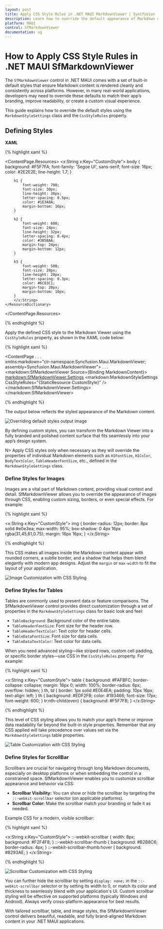 ```yaml
---
layout: post
title: Apply CSS Style Rules in .NET MAUI MarkdownViewer | Syncfusion
description: Learn how to override the default appearance of Markdown content using custom CSS in the Syncfusion .NET MAUI MarkdownViewer control.
platform: MAUI
control: SfMarkdownViewer
documentation: ug
---
```


# How to Apply CSS Style Rules in .NET MAUI SfMarkdownViewer

The `SfMarkdownViewer` control in .NET MAUI comes with a set of built-in default styles that ensure Markdown content is rendered cleanly and consistently across platforms. However, in many real-world applications, developers may need to override these defaults to match their app’s branding, improve readability, or create a custom visual experience.

This guide explains how to override the default styles using the `MarkdownStyleSettings` class and the `CssStyleRules` property.

## Defining Styles

**XAML**

{% highlight xaml %}

<ContentPage.Resources>
    <ResourceDictionary>
        <x:String x:Key="CustomStyle">
        body {
            background: #F5F7FA;
            font-family: 'Segoe UI', sans-serif;
            font-size: 16px;
            color: #2E2E2E;
            line-height: 1.7;
        }

        h1 {
            font-weight: 700;
            font-size: 30px;
            line-height: 38px;
            letter-spacing: 0.5px;
            color: #1E3A8A;
            margin-bottom: 16px;
        }

        h2 {
            font-weight: 600;
            font-size: 24px;
            line-height: 32px;
            letter-spacing: 0.4px;
            color: #3B5BAA;
            margin-top: 24px;
            margin-bottom: 12px;
        }

        h3 {
            font-weight: 500;
            font-size: 20px;
            line-height: 28px;
            letter-spacing: 0.3px;
            color: #6C83C1;
            margin-top: 20px;
            margin-bottom: 10px;
        }
        </x:String>
    </ResourceDictionary>
</ContentPage.Resources>

{% endhighlight %}

Apply the defined CSS style to the Markdown Viewer using the `CssStyleRules` property, as shown in the XAML code below:

{% highlight xaml %}

<ContentPage
    . . .    
    xmlns:markdown="clr-namespace:Syncfusion.Maui.MarkdownViewer;
    assembly=Syncfusion.Maui.MarkdownViewer">
    . . .
    <markdown:SfMarkdownViewer Source={Binding MarkdownContent}>
        <markdown:SfMarkdownViewer.Settings>
            <markdown:MarkdownStyleSettings CssStyleRules="{StaticResource CustomStyle}" />
        </markdown:SfMarkdownViewer.Settings>
    </markdown:SfMarkdownViewer>

</ContentPage>

{% endhighlight %}

The output below reflects the styled appearance of the Markdown content.

![Overriding default styles output image](Images/maui-markdown-viewer-overriding-styles.png)

By defining custom styles, you can transform the Markdown Viewer into a fully branded and polished content surface that fits seamlessly into your app’s design system.

N> Apply CSS styles only when necessary as they will override the properties of individual Markdown elements such as `H1FontSize`, `H1Color`, `BodyTextColor`, `TableHeaderFontSize`, etc., defined in the `MarkdownStyleSettings` class.

### Define Styles for Images

Images are a vital part of Markdown content, providing visual context and detail. SfMarkdownViewer allows you to override the appearance of images through CSS, enabling custom sizing, borders, or even special effects. For example:

{% highlight xaml %}

<x:String x:Key="CustomStyle">
img {
    border-radius: 12px;
    border: 8px solid #e0e3ea;
    max-width: 95%;
    box-shadow: 0 4px 16px rgba(31,45,61,0.75);
    margin: 16px 16px;
}
</x:String>

{% endhighlight %}

This CSS makes all images inside the Markdown content appear with rounded corners, a subtle border, and a shadow that helps them blend elegantly with modern app designs. Adjust the `margin` or `max-width` to fit the layout of your application.

![Image Customization with CSS Styling](Images/maui-markdownviewer-image-styling.png)

### Define Styles for Tables

Tables are commonly used to present data or feature comparisons. The SfMarkdownViewer control provides direct customization through a set of properties in the `MarkdownStyleSettings` class for basic look and feel:

- `TableBackground`: Background color of the entire table.
- `TableHeaderFontSize`: Font size for the header row.
- `TableHeaderTextColor`: Text color for header cells.
- `TableDataFontSize`: Font size for data cells.
- `TableDataTextColor`: Text color for data cells.

When you need advanced styling—like striped rows, custom cell padding, or specific border styles—use CSS in the `CssStyleRules` property. For example:

{% highlight xaml %}

<x:String x:Key="CustomStyle">
table {
    background: #FAFBFC;
    border-collapse: collapse;
    margin: 16px 0;
    width: 100%;
    border-radius: 6px;
    overflow: hidden;
}
th, td {
    border: 1px solid #E0E4EA;
    padding: 10px 16px;
    text-align: left;
}
th {
    background: #EDF2FB;
    color: #193466;
    font-size: 17px;
    font-weight: 600;
}
tr:nth-child(even) {
    background: #F5F7FB;
}
</x:String>

{% endhighlight %}

This level of CSS styling allows you to match your app’s theme or improve data readability far beyond the built-in style properties. Remember that any CSS applied will take precedence over values set via the `MarkdownStyleSettings` table properties.

![Table Customization with CSS Styling](Images/maui-markdownviewer-table-styling.png)

### Define Styles for ScrollBar

Scrollbars are crucial for navigating through long Markdown documents, especially on desktop platforms or when embedding the control in a constrained space. SfMarkdownViewer enables you to customize scrollbar appearance and behavior via CSS:

- **Scrollbar Visibility:** You can show or hide the scrollbar by targeting the `::-webkit-scrollbar` selector (on applicable platforms).
- **Scrollbar Color:** Make the scrollbar match your branding or fade it as needed.

Example CSS for a modern, visible scrollbar:

{% highlight xaml %}

<x:String x:Key="CustomStyle">
::-webkit-scrollbar {
    width: 8px;
    background: #F2F4F8;
}
::-webkit-scrollbar-thumb {
    background: #B2B8C6;
    border-radius: 4px;
}
::-webkit-scrollbar-thumb:hover {
    background: #8293AE;
}
</x:String>

{% endhighlight %}

![Scrollbar Customization with CSS Styling](Images/maui-markdownviewer-scrollbar.gif)

You can further hide the scrollbar by setting `display: none;` in the `::-webkit-scrollbar` selector or by setting its width to 0, or match its color and thickness to seamlessly blend with your application's UI. Custom scrollbar styling will be effective on supported platforms (typically Windows and Android). Always verify cross-platform appearance for best results.

With tailored scrollbar, table, and image styles, the SfMarkdownViewer control delivers beautiful, readable, and fully brand-aligned Markdown content in your .NET MAUI applications.
